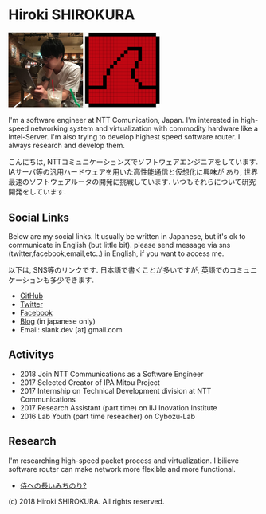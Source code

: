 
# Hiroki SHIROKURA

<img src="hirokishirokura.jpg" width="150px">
<img src="slankdev.png" width="150px">

I'm a software engineer at NTT Comunication, Japan.
I'm interested in high-speed networking system and virtualization
with commodity hardware like a Intel-Server.
I'm also trying to develop highest speed software router.
I always research and develop them.

こんにちは,
NTTコミュニケーションズでソフトウェアエンジニアをしています.
IAサーバ等の汎用ハードウェアを用いた高性能通信と仮想化に興味が
あり, 世界最速のソフトウェアルータの開発に挑戦しています.
いつもそれらについて研究開発をしています.

## Social Links

Below are my social links. It usually be written in Japanese,
but it's ok to communicate in English (but little bit).
please send message via sns (twitter,facebook,email,etc..) in English,
if you want to access me.

以下は, SNS等のリンクです. 日本語で書くことが多いですが,
英語でのコミュニケーションも多少できます.

- [GitHub](https://github.com/slankdev)
- [Twitter](https://twitter.com/slankdev)
- [Facebook](https://www.facebook.com/hiroki.shirokura)
- [Blog](http://slankdev.hatenablog.com) (in japanese only)
- Email: slank.dev [at] gmail.com

## Activitys

- 2018 Join NTT Communications as a Software Engineer
- 2017 Selected Creator of IPA Mitou Project
- 2017 Internship on Technical Development division at NTT Communications
- 2017 Research Assistant (part time) on IIJ Inovation Institute
- 2016 Lab Youth (part time reseacher) on Cybozu-Lab

## Research

I'm researching high-speed packet process and virtualization.
I bilieve software router can make network more flexible and
more functional.

- [侍への長いみちのり?](./dr/index.html)

(c) 2018 Hiroki SHIROKURA. All rights reserved.

